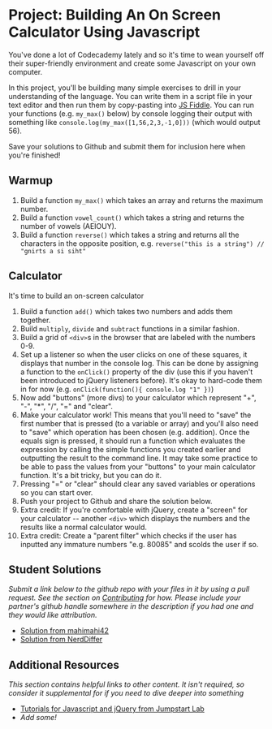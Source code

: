 # Project: Building An On Screen Calculator Using Javascript
  
You've done a lot of Codecademy lately and so it's time to wean yourself off their super-friendly environment and create some Javascript on your own computer.

In this project, you'll be building many simple exercises to drill in your understanding of the language.  You can write them in a script file in your text editor and then run them by copy-pasting into [JS Fiddle](http://jsfiddle.net).  You can run your functions (e.g. `my_max()` below) by console logging their output with something like `console.log(my_max([1,56,2,3,-1,0]))` (which would output 56).

Save your solutions to Github and submit them for inclusion here when you're finished!

## Warmup

1. Build a function `my_max()` which takes an array and returns the maximum number.
2. Build a function `vowel_count()` which takes a string and returns the number of vowels (AEIOUY).
3. Build a function `reverse()` which takes a string and returns all the characters in the opposite position, e.g. `reverse("this is a string") // "gnirts a si siht"`

## Calculator

It's time to build an on-screen calculator

1. Build a function `add()` which takes two numbers and adds them together.
2. Build `multiply`, `divide` and `subtract` functions in a similar fashion.
3. Build a grid of `<div>`s in the browser that are labeled with the numbers 0-9.
4. Set up a listener so when the user clicks on one of these squares, it displays that number in the console log.  This can be done by assigning a function to the `onClick()` property of the div (use this if you haven't been introduced to jQuery listeners before).  It's okay to hard-code them in for now (e.g. `onClick(function(){ console.log "1" })`)
5. Now add "buttons" (more divs) to your calculator which represent "+", "-", "*", "/", "=" and "clear".
6. Make your calculator work!  This means that you'll need to "save" the first number that is pressed (to a variable or array) and you'll also need to "save" which operation has been chosen (e.g. addition).  Once the equals sign is pressed, it should run a function which evaluates the expression by calling the simple functions you created earlier and outputting the result to the command line.  It may take some practice to be able to pass the values from your "buttons" to your main calculator function.  It's a bit tricky, but you can do it.
7. Pressing "=" or "clear" should clear any saved variables or operations so you can start over.
8. Push your project to Github and share the solution below.
8. Extra credit: If you're comfortable with jQuery, create a "screen" for your calculator -- another `<div>` which displays the numbers and the results like a normal calculator would.
9. Extra credit: Create a "parent filter" which checks if the user has inputted any immature numbers "e.g. 80085" and scolds the user if so.


## Student Solutions

*Submit a link below to the github repo with your files in it by using a pull request.  See the section on [Contributing](http://github.com/TheOdinProject/curriculum/blob/master/contributing.md) for how.  Please include your partner's github handle somewhere in the description if you had one and they would like attribution.*

* [Solution from mahimahi42](https://github.com/mahimahi42/js-calc.git)
* [Solution from NerdDiffer](https://github.com/NerdDiffer/simpleCalculator)

## Additional Resources

*This section contains helpful links to other content. It isn't required, so consider it supplemental for if you need to dive deeper into something*

* [Tutorials for Javascript and jQuery from Jumpstart Lab](http://tutorials.jumpstartlab.com/)
* *Add some!*

